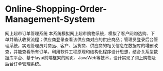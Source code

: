 # Online-Shopping-Order-Management-System
网上超市订单管理系统
本系统模拟网上超市购物系统，模拟了客户网购选购、下单并确认收货流程；供应商登录查看该供应商对应的供应商品；管理员登录后台管理系统，实现管理员对商品、客户、运货商、供应商的相关信息在数据库的增删改查，并能查看所有订单。利用软件工程原理和结构化程序设计思想，结合关系型数据库平台、基于layui前端框架的网页、JavaWeb等技术，设计实现了网上购物及后台订单管理系统。
